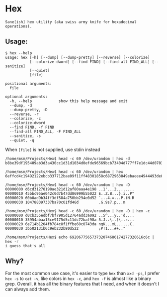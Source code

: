 # Hex

    Sane[ish] hex utility (aka swiss army knife for hexadecimal operations).

## Usage:

```
$ hex --help
usage: hex [-h] [--dump] [--dump-pretty] [--reverse] [--colorize]
           [--colorize-dword] [--find FIND] [--find-all FIND_ALL] [--sanitize]
           [--quiet]
           [file]

positional arguments:
  file

optional arguments:
  -h, --help            show this help message and exit
  --dump, -d
  --dump-pretty, -D
  --reverse, -r
  --colorize, -c
  --colorize-dword
  --find FIND, -f FIND
  --find-all FIND_ALL, -F FIND_ALL
  --sanitize, -s
  --quiet, -q
```

When `[file]` is not supplied, use stdin instead

```
/home/msm/Projects/Hex$ head -c 69 /dev/urandom | hex -d
b8be39df195409ab3d3a430cc1d31d1034d0efde96569bcb73404d777ff7e1dc44d07037197845b2e0d7bbbbb6567384dfb789a5802302a3701cc30b87d5ff7b20b01e7282

/home/msm/Projects/Hex$ head -c 60 /dev/urandom | hex
6effcd4c19492122ebcb337712bae09f11ff48301858c6872963849ebaeee4944493de07f710bc3170bc911e8a2cdb79bedb5e4f8a4d1fa34769a600

/home/msm/Projects/Hex$ head -c 60 /dev/urandom | hex -D
00000000 d6cd31278198ae321d12af80aaa4e198 ..1'...2........
00000010 45bbc95ae042c0d7b47dd86999b55022 E..Z.B...}.i..P"
00000020 60b0ad9b34ff3df584a750bb294e0d52 `...4.=...P.)N.R
00000030 104788397337ba70c01fd46d         .G.9s7.p...m

/home/msm/Projects/Hex$ head -c 60 /dev/urandom | hex -D | hex -c
00000000 d0cb355edbf7bf7905d12764add3a092 ..5^...y..'d....
00000010 35954abaa15ce9175d5c11dc72baf98a 5.J..\..]\..r...
00000020 6e714b1204fb784c8f1ffbe60c0743da nqK...xL......C.
00000030 3b502131b6c9eb232b80d522         ;P!1...#+.."

/home/msm/Projects/Hex$ echo 692067756573732074686174277320616c6c | hex -r
i guess that's all
```

## Why?

For the most common use case, it's easier to type `hex` than `xxd -ps`, I prefer `hex -s` to `cat -v`, like colors in `hex -c`, and `hex -f` is almost like a binary grep. Overall, it has all the binary features that I need, and when it doesn't I can always add them.
